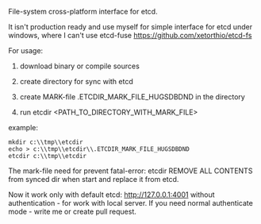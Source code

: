 File-system cross-platform interface for etcd.

It isn't production ready and use myself for simple interface for etcd under windows, where I can't use etcd-fuse
https://github.com/xetorthio/etcd-fs

For usage:

1. download binary or compile sources

2. create directory for sync with etcd

3. create MARK-file .ETCDIR_MARK_FILE_HUGSDBDND in the directory

4. run etcdir <PATH_TO_DIRECTORY_WITH_MARK_FILE>

example:
```
mkdir c:\\tmp\\etcdir
echo > c:\\tmp\\etcdir\\.ETCDIR_MARK_FILE_HUGSDBDND
etcdir c:\\tmp\\etcdir
```

The mark-file need for prevent fatal-error: etcdir REMOVE ALL CONTENTS from synced dir when start and replace it from etcd.


Now it work only with default etcd: http://127.0.0.1:4001 without authentication - for work with local server.
If you need normal authenticate mode - write me or create pull request.
